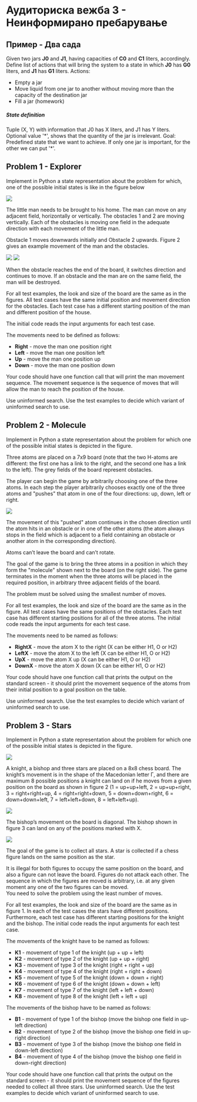 ﻿# Аудиториска вежба 3 - Неинформирано пребарување


## Пример - Два сада

Given two jars **J0** and **J1**, having capacities of **C0** and **C1** liters, accordingly. 
Define list of actions that will bring the system to a state in which **J0** has **G0** liters, and **J1** has **G1** liters.
Actions:
- Empty a jar
- Move liquid from one jar to another without moving more than the capacity of the destination jar
- Fill a jar (homework)


##### State definition
Tuple (X, Y) with information that J0 has X liters, and J1 has Y liters. Optional value '\*', shows that the quantity of the jar is irrelevant.
Goal: Predefined state that we want to achieve. If only one jar is important, for the other we can put '\*'.



## Problem 1 - Explorer

Implement in Python a state representation about the problem for which, one of the possible initial states is like in the figure below

![](./../images/explorer1.png)

The little man needs to be brought to his home. The man can move on any adjacent field, horizontally or vertically. 
The obstacles 1 and 2 are moving vertically. Each of the obstacles is moving one field in the adequate direction with each movement of the little man.

Obstacle 1 moves downwards initially and Obstacle 2 upwards. Figure 2 gives an example movement of the man and the obstacles. 

![](./../images/explorer1.png) ![](./../images/explorer2.png)


When the obstacle reaches the end of the board, it switches direction and continues to move. 
If an obstacle and the man are on the same field, the man will be destroyed.

For all test examples, the look and size of the board are the same as in the figures. All test cases have the same initial position and movement direction for the obstacles. Each test case has a different starting position of the man and different position of the house. 

The initial code reads the input arguments for each test case. 

The movements need to be defined as follows:
- **Right** - move the man one position right
- **Left** - move the man one position left
- **Up** - move the man one position up
- **Down** - move the man one position down

Your code should have one function call that will print the man movement sequence. The movement sequence is the sequence of moves that will allow the man to reach the position of the house. 

Use uninformed search. Use the test examples to decide which variant of uninformed search to use.




## Problem 2 - Molecule

Implement in Python a state representation about the problem for which one of the possible initial states is depicted in the figure.

Three atoms are placed on a 7x9 board (note that the two H-atoms are different: the first one has a link to the right, and the second one has a link to the left). The grey fields of the board represent obstacles.

The player can begin the game by arbitrarily choosing one of the three atoms. In each step the player arbitrarily chooses exactly one of the three atoms and "pushes" that atom in one of the four directions: up, down, left or right. 

![](./../images/molecule1.png)

The movement of this "pushed" atom continues in the chosen direction until the atom hits in an obstacle or in one of the other atoms (the atom always stops in the field which is adjacent to a field containing an obstacle or another atom in the corresponding direction).

Atoms can’t leave the board and can’t rotate.

The goal of the game is to bring the three atoms in a position in which they form the "molecule" shown next to the board (on the right side). The game terminates in the moment when the three atoms will be placed in the required position, in arbitrary three adjacent fields of the board.

The problem must be solved using the smallest number of moves.

For all test examples, the look and size of the board are the same as in the figure. All test cases have the same positions of the obstacles. Each test case has different starting positions for all of the three atoms.
The initial code reads the input arguments for each test case.

The movements need to be named as follows:
- **RightX** - move the atom X to the right (X can be either H1, O or H2)
- **LeftX** - move the atom X to the left (X can be either H1, O or H2)
- **UpX** - move the atom X up (X can be either H1, O or H2)
- **DownX** - move the atom X down (X can be either H1, O or H2)

Your code should have one function call that prints the output on the standard screen - it should print the movement sequence of the atoms from their initial position to a goal position on the table. 

Use uninformed search. Use the test examples to decide which variant of uninformed search to use.




## Problem 3 - Stars
Implement in Python a state representation about the problem for which one of the possible initial states is depicted in the figure.

![](./../images/stars1.png)

A knight, a bishop and three stars are placed on a 8x8 chess board. The knight’s movement is in the shape of the Macedonian letter Г, and there are maximum 8 possible positions a knight can land on if he moves from a given position on the board as shown in figure 2 (1 = up+up+left, 2 = up+up+right, 3 = right+right+up, 4 = right+right+down, 5 = down+down+right, 6 = down+down+left, 7 = left+left+down, 8 = left+left+up). 


![](./../images/stars2.png)

The bishop’s movement on the board is diagonal. The bishop shown in figure 3 can land on any of the positions marked with X. 


![](./../images/stars3.png)


The goal of the game is to collect all stars. A star is collected if a chess figure lands on the same position as the star. 


It is illegal for both figures to occupy the same position on the board, and also a figure can not leave the board. Figures do not attack each other. 
The sequence in which the figures are moved is arbitrary, i.e. at any given moment any one of the two figures can be moved.  
You need to solve the problem using the least number of moves.


For all test examples, the look and size of the board are the same as in figure 1. In each of the test cases the stars have different positions. Furthermore, each test case has different starting positions for the knight and the bishop.
The initial code reads the input arguments for each test case.


The movements of the knight have to be named as follows:
- **K1** - movement of type 1 of the knight (up + up + left)
- **K2** - movement of type 2 of the knight (up + up + right)
- **K3** - movement of type 3 of the knight (right + right + up)
- **K4** - movement of type 4 of the knight (right + right + down)
- **K5** - movement of type 5 of the knight (down + down + right)
- **K6** - movement of type 6 of the knight (down + down + left)
- **K7** - movement of type 7 of the knight (left + left + down)
- **K8** - movement of type 8 of the knight (left + left + up)



The movements of the bishop have to be named as follows:
- **B1** - movement of type 1 of the bishop (move the bishop one field in up-left direction)
- **B2** - movement of type 2 of the bishop (move the bishop one field in up-right direction)
- **B3** - movement of type 3 of the bishop (move the bishop one field in down-left direction)
- **B4** - movement of type 4 of the bishop (move the bishop one field in down-right direction)


Your code should have one function call that prints the output on the standard screen - it should print the movement sequence of the figures needed to collect all three stars. 
Use uninformed search. Use the test examples to decide which variant of uninformed search to use.


